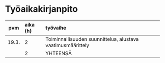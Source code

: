 # Työaikakirjanpito

| pvm | aika (h) | työvaihe |
| :----:|:-----| :-----|
| 19.3. |   2  | Toiminnallisuuden suunnittelua, alustava vaatimusmäärittely |
|  |  2  | YHTEENSÄ |
